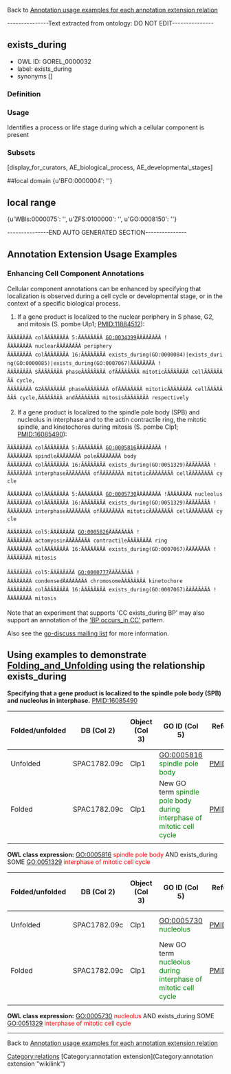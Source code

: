 Back to [Annotation usage examples for each annotation extension relation](http://wiki.geneontology.org/index.php/Annotation_usage_examples_for_each_annotation_extension_relation)

---------------Text extracted from ontology: DO NOT EDIT---------------

## exists_during
* OWL ID: GOREL_0000032
* label: exists_during
* synonyms
[]

### Definition


### Usage
Identifies a process or life stage during which a cellular component is present

### Subsets
[display_for_curators, AE_biological_process, AE_developmental_stages]

##local domain
{u'BFO:0000004': ''}

## local range
{u'WBls:0000075': '', u'ZFS:0100000': '', u'GO:0008150': ''}

---------------END AUTO GENERATED SECTION---------------




Annotation Extension Usage Examples
-----------------------------------

### Enhancing Cell Component Annotations

Cellular component annotations can be enhanced by specifying that localization is observed during a cell cycle or developmental stage, or in the context of a specific biological process.

1. If a gene product is localized to the nuclear periphery in S phase, G2, and mitosis (S. pombe Ulp1; <PMID:11884512>):

`ÃÂÃÂÃÂÃÂ colÃÂÃÂÃÂÃÂ 5:ÃÂÃÂÃÂÃÂ `[`GO:0034399`](GO:0034399)`ÃÂÃÂÃÂÃÂ !ÃÂÃÂÃÂÃÂ nuclearÃÂÃÂÃÂÃÂ periphery`
`ÃÂÃÂÃÂÃÂ colÃÂÃÂÃÂÃÂ 16:ÃÂÃÂÃÂÃÂ exists_during(GO:0000084)|exists_during(GO:0000085)|exists_during(GO:0007067)ÃÂÃÂÃÂÃÂ !ÃÂÃÂÃÂÃÂ SÃÂÃÂÃÂÃÂ phaseÃÂÃÂÃÂÃÂ ofÃÂÃÂÃÂÃÂ mitoticÃÂÃÂÃÂÃÂ cellÃÂÃÂÃÂÃÂ cycle,`
`ÃÂÃÂÃÂÃÂ G2ÃÂÃÂÃÂÃÂ phaseÃÂÃÂÃÂÃÂ ofÃÂÃÂÃÂÃÂ mitoticÃÂÃÂÃÂÃÂ cellÃÂÃÂÃÂÃÂ cycle,ÃÂÃÂÃÂÃÂ andÃÂÃÂÃÂÃÂ mitosisÃÂÃÂÃÂÃÂ respectively`

2. If a gene product is localized to the spindle pole body (SPB) and nucleolus in interphase and to the actin contractile ring, the mitotic spindle, and kinetochores during mitosis (S. pombe Clp1; <PMID:16085490>):

`ÃÂÃÂÃÂÃÂ colÃÂÃÂÃÂÃÂ 5:ÃÂÃÂÃÂÃÂ `[`GO:0005816`](GO:0005816)`ÃÂÃÂÃÂÃÂ !ÃÂÃÂÃÂÃÂ spindleÃÂÃÂÃÂÃÂ poleÃÂÃÂÃÂÃÂ body`
`ÃÂÃÂÃÂÃÂ colÃÂÃÂÃÂÃÂ 16:ÃÂÃÂÃÂÃÂ exists_during(GO:0051329)ÃÂÃÂÃÂÃÂ !ÃÂÃÂÃÂÃÂ interphaseÃÂÃÂÃÂÃÂ ofÃÂÃÂÃÂÃÂ mitoticÃÂÃÂÃÂÃÂ cellÃÂÃÂÃÂÃÂ cycle`

`ÃÂÃÂÃÂÃÂ colÃÂÃÂÃÂÃÂ 5:ÃÂÃÂÃÂÃÂ `[`GO:0005730`](GO:0005730)`ÃÂÃÂÃÂÃÂ !ÃÂÃÂÃÂÃÂ nucleolus`
`ÃÂÃÂÃÂÃÂ colÃÂÃÂÃÂÃÂ 16:ÃÂÃÂÃÂÃÂ exists_during(GO:0051329)ÃÂÃÂÃÂÃÂ !ÃÂÃÂÃÂÃÂ interphaseÃÂÃÂÃÂÃÂ ofÃÂÃÂÃÂÃÂ mitoticÃÂÃÂÃÂÃÂ cellÃÂÃÂÃÂÃÂ cycle`

`ÃÂÃÂÃÂÃÂ col5:ÃÂÃÂÃÂÃÂ `[`GO:0005826`](GO:0005826)`ÃÂÃÂÃÂÃÂ !ÃÂÃÂÃÂÃÂ actomyosinÃÂÃÂÃÂÃÂ contractileÃÂÃÂÃÂÃÂ ring`
`ÃÂÃÂÃÂÃÂ colÃÂÃÂÃÂÃÂ 16:ÃÂÃÂÃÂÃÂ exists_during(GO:0007067)ÃÂÃÂÃÂÃÂ !ÃÂÃÂÃÂÃÂ mitosis`

`ÃÂÃÂÃÂÃÂ col5:ÃÂÃÂÃÂÃÂ `[`GO:0000777`](GO:0000777)`ÃÂÃÂÃÂÃÂ !ÃÂÃÂÃÂÃÂ condensedÃÂÃÂÃÂÃÂ chromosomeÃÂÃÂÃÂÃÂ kinetochore`
`ÃÂÃÂÃÂÃÂ colÃÂÃÂÃÂÃÂ 16:ÃÂÃÂÃÂÃÂ exists_during(GO:0007067)ÃÂÃÂÃÂÃÂ !ÃÂÃÂÃÂÃÂ mitosis`

Note that an experiment that supports 'CC exists\_during BP' may also support an annotation of the ['BP occurs\_in CC'](Annotation_Cross_Products#Specifying_the_location_in_which_a_process_happens "wikilink") pattern.

Also see the [go-discuss mailing list](http://fafner.stanford.edu/pipermail/go-discuss/2011-March/005560.html) for more information.

Using examples to demonstrate [Folding\_and\_Unfolding](Folding_and_Unfolding "wikilink") using the relationship exists\_during
-------------------------------------------------------------------------------------------------------------------------------

**Specifying that a gene product is localized to the spindle pole body (SPB) and nucleolus in interphase.** <PMID:16085490>

| Folded/unfolded | DB (Col 2)   | Object (Col 3) | GO ID (Col 5)                                                                                          | Reference (Col 6) | Extension (Col 16)                                                                           | Parent terms for new folded GO term                                 |
|-----------------|--------------|----------------|--------------------------------------------------------------------------------------------------------|-------------------|----------------------------------------------------------------------------------------------|---------------------------------------------------------------------|
| Unfolded        | SPAC1782.09c | Clp1           | <GO:0005816> <span style="color:green">spindle pole body</span>                                        | <PMID:16085490>   | exists\_during(GO:0051329 <span style="color:green">interphase of mitotic cell cycle</span>) |                                                                     |
| Folded          | SPAC1782.09c | Clp1           | New GO term <span style="color:green">spindle pole body during interphase of mitotic cell cycle</span> | <PMID:16085490>   |                                                                                              | is\_a <GO:0005816> <span style="color:red">spindle pole body</span> |
||

**OWL class expression:** <GO:0005816> <span style="color:red">spindle pole body</span> AND exists\_during SOME <GO:0051329> <span style="color:red">interphase of mitotic cell cycle</span>

| Folded/unfolded | DB (Col 2)   | Object (Col 3) | GO ID (Col 5)                                                                                  | Reference (Col 6) | Extension (Col 16)                                                                           | Parent terms for new folded GO term                         |
|-----------------|--------------|----------------|------------------------------------------------------------------------------------------------|-------------------|----------------------------------------------------------------------------------------------|-------------------------------------------------------------|
| Unfolded        | SPAC1782.09c | Clp1           | <GO:0005730> <span style="color:green">nucleolus</span>                                        | <PMID:16085490>   | exists\_during(GO:0051329 <span style="color:green">interphase of mitotic cell cycle</span>) |                                                             |
| Folded          | SPAC1782.09c | Clp1           | New GO term <span style="color:green">nucleolus during interphase of mitotic cell cycle</span> | <PMID:16085490>   |                                                                                              | is\_a <GO:0005730> <span style="color:red">nucleolus</span> |
||

**OWL class expression:** <GO:0005730> <span style="color:red">nucleolus</span> AND exists\_during SOME <GO:0051329> <span style="color:red">interphase of mitotic cell cycle</span>

------------------------------------------------------------------------

Back to [Annotation usage examples for each annotation extension relation](http://wiki.geneontology.org/index.php/Annotation_usage_examples_for_each_annotation_extension_relation)

<Category:relations> [Category:annotation extension](Category:annotation extension "wikilink")
